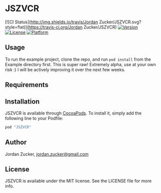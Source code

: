# JSZVCR

[![CI Status](http://img.shields.io/travis/Jordan Zucker/JSZVCR.svg?style=flat)](https://travis-ci.org/Jordan Zucker/JSZVCR)
[![Version](https://img.shields.io/cocoapods/v/JSZVCR.svg?style=flat)](http://cocoapods.org/pods/JSZVCR)
[![License](https://img.shields.io/cocoapods/l/JSZVCR.svg?style=flat)](http://cocoapods.org/pods/JSZVCR)
[![Platform](https://img.shields.io/cocoapods/p/JSZVCR.svg?style=flat)](http://cocoapods.org/pods/JSZVCR)

## Usage

To run the example project, clone the repo, and run `pod install` from the Example directory first. This is super raw! Extremely alpha, use at your own risk :) I will be actively improving it over the next few weeks.

## Requirements

## Installation

JSZVCR is available through [CocoaPods](http://cocoapods.org). To install
it, simply add the following line to your Podfile:

```ruby
pod "JSZVCR"
```

## Author

Jordan Zucker, jordan.zucker@gmail.com

## License

JSZVCR is available under the MIT license. See the LICENSE file for more info.

